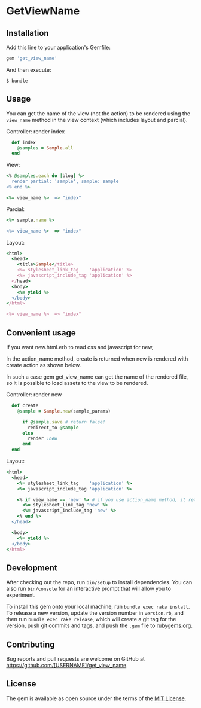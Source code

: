 # GetViewName

## Installation

Add this line to your application's Gemfile:

```ruby
gem 'get_view_name'
```

And then execute:

    $ bundle

## Usage

You can get the name of the view (not the action) to be rendered using the `view_name` method in the view context (which includes layout and parcial).

Controller: render index 
```ruby
  def index
    @samples = Sample.all
  end
```
View:
```ruby
<% @samples.each do |blog| %>
  render partial: 'sample', sample: sample
<% end %>

<%= view_name %>  => "index"
```
Parcial:
```ruby
<%= sample.name %>

<%= view_name %>  => "index"
```

Layout:
```ruby
<html>
  <head>
    <title>Sample</title>
    <%= stylesheet_link_tag    'application' %>
    <%= javascript_include_tag 'application' %>
  </head>
  <body>
    <%= yield %>
  </body>
</html>

<%= view_name %>  => "index"
```
## Convenient usage

If you want new.html.erb to read css and javascript for new,

In the action_name method, create is returned when new is rendered with create action as shown below.

In such a case gem get_view_name can get the name of the rendered file, so it is possible to load assets to the view to be rendered.

Controller: render new
```ruby
  def create
    @sample = Sample.new(sample_params)

      if @sample.save # return false!
        redirect_to @sample
      else
        render :new
      end
  end
```

Layout:
```ruby
<html>
  <head>
    <%= stylesheet_link_tag    'application' %>
    <%= javascript_include_tag 'application' %>

    <% if view_name == 'new' %> # if you use action_name method, it returns 'create'
      <%= stylesheet_link_tag 'new' %>
      <%= javascript_include_tag 'new' %>
    <% end %>
  </head>

  <body>
    <%= yield %>
  </body>
</html>
```

## Development

After checking out the repo, run `bin/setup` to install dependencies. You can also run `bin/console` for an interactive prompt that will allow you to experiment.

To install this gem onto your local machine, run `bundle exec rake install`. To release a new version, update the version number in `version.rb`, and then run `bundle exec rake release`, which will create a git tag for the version, push git commits and tags, and push the `.gem` file to [rubygems.org](https://rubygems.org).

## Contributing

Bug reports and pull requests are welcome on GitHub at https://github.com/[USERNAME]/get_view_name.

## License

The gem is available as open source under the terms of the [MIT License](https://opensource.org/licenses/MIT).

